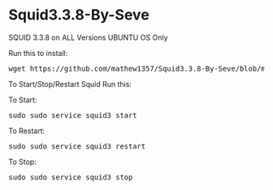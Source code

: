 # Squid3.3.8-By-Seve
SQUID 3.3.8 on ALL Versions UBUNTU OS Only

Run this to install: 

<pre>
wget https://github.com/mathew1357/Squid3.3.8-By-Seve/blob/main/install-squidward && chmod +x install-squidward && ./install-squidward
</pre>

To Start/Stop/Restart Squid Run this:

To Start:
<pre>sudo sudo service squid3 start</pre>

To Restart:
<pre>sudo sudo service squid3 restart</pre>

To Stop:
<pre>sudo sudo service squid3 stop</pre>
